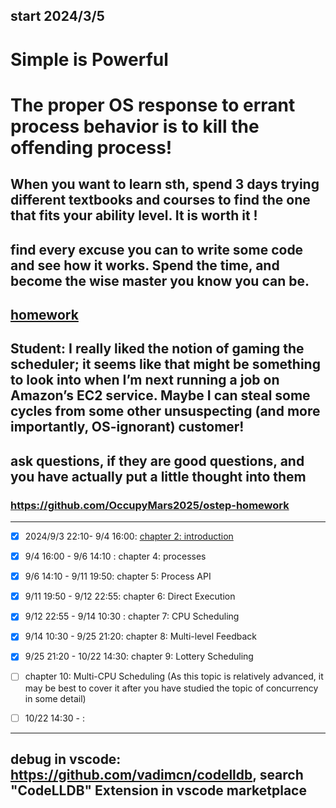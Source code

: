 ## start 2024/3/5
# Simple is Powerful
# The proper OS response to errant process behavior is to kill the offending process!
## When you want to learn sth, spend 3 days trying different textbooks and courses to find the one that fits your ability level. It is worth it !
## find every excuse you can to write some code and see how it works. Spend the time, and become the wise master you know you can be.
## [homework](https://pages.cs.wisc.edu/~remzi/OSTEP/Homework/homework.html)
## Student: I really liked the notion of gaming the scheduler; it seems like that might be something to look into when I’m next running a job on Amazon’s EC2 service. Maybe I can steal some cycles from some other unsuspecting (and more importantly, OS-ignorant) customer!
## ask questions, if they are good questions, and you have actually put a little thought into them

### https://github.com/OccupyMars2025/ostep-homework

---

- [x] 2024/9/3 22:10- 9/4 16:00: [chapter 2: introduction](https://pages.cs.wisc.edu/~remzi/OSTEP/intro.pdf)
- [x] 9/4 16:00 - 9/6 14:10 : chapter 4: processes
- [x] 9/6 14:10 - 9/11 19:50: chapter 5: Process API
- [x] 9/11 19:50 - 9/12 22:55: chapter 6: Direct Execution
- [x] 9/12 22:55 - 9/14 10:30 : chapter 7: CPU Scheduling
- [x] 9/14 10:30 - 9/25 21:20: chapter 8: Multi-level Feedback
- [x] 9/25 21:20 - 10/22 14:30: chapter 9: Lottery Scheduling
- [ ] chapter 10: Multi-CPU Scheduling (As this topic is relatively advanced, it may be best to cover it after you have studied the topic of concurrency in some detail)
- [ ] 10/22 14:30 - : 


---

## debug in vscode: https://github.com/vadimcn/codelldb, search "CodeLLDB" Extension in vscode marketplace

